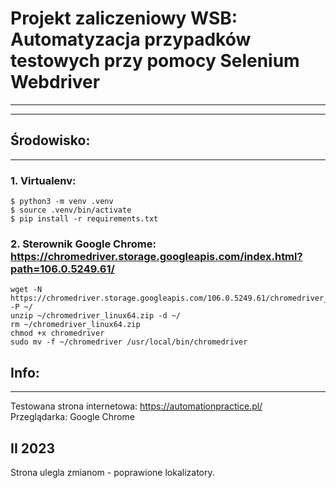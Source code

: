 # Projekt zaliczeniowy WSB:  Automatyzacja przypadków testowych przy pomocy Selenium Webdriver #  

---  

---
## Środowisko: ##  

---  
### 1. Virtualenv: ###
```commandline
$ python3 -m venv .venv
$ source .venv/bin/activate
$ pip install -r requirements.txt
```
### 2. Sterownik Google Chrome: <https://chromedriver.storage.googleapis.com/index.html?path=106.0.5249.61/> ###  
```net  
wget -N https://chromedriver.storage.googleapis.com/106.0.5249.61/chromedriver_linux64.zip -P ~/
unzip ~/chromedriver_linux64.zip -d ~/
rm ~/chromedriver_linux64.zip
chmod +x chromedriver
sudo mv -f ~/chromedriver /usr/local/bin/chromedriver
```  

## Info: ##  

---  
Testowana strona internetowa: https://automationpractice.pl/  
Przeglądarka: Google Chrome

## II 2023 ##  
Strona ulegla zmianom - poprawione lokalizatory.